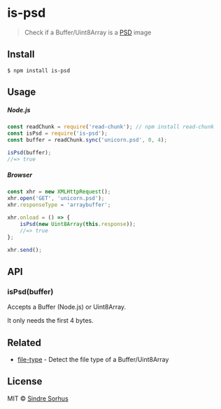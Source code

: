 # is-psd

> Check if a Buffer/Uint8Array is a [PSD](https://en.wikipedia.org/wiki/Adobe_Photoshop#File_format) image


## Install

```
$ npm install is-psd
```


## Usage

##### Node.js

```js
const readChunk = require('read-chunk'); // npm install read-chunk
const isPsd = require('is-psd');
const buffer = readChunk.sync('unicorn.psd', 0, 4);

isPsd(buffer);
//=> true
```

##### Browser

```js
const xhr = new XMLHttpRequest();
xhr.open('GET', 'unicorn.psd');
xhr.responseType = 'arraybuffer';

xhr.onload = () => {
	isPsd(new Uint8Array(this.response));
	//=> true
};

xhr.send();
```


## API

### isPsd(buffer)

Accepts a Buffer (Node.js) or Uint8Array.

It only needs the first 4 bytes.


## Related

- [file-type](https://github.com/sindresorhus/file-type) - Detect the file type of a Buffer/Uint8Array


## License

MIT © [Sindre Sorhus](https://sindresorhus.com)
